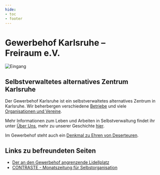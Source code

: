 ```yaml
---
hide:
- toc
- footer
---
```


# Gewerbehof Karlsruhe&nbsp;–<br>Freiraum e.V.

![Eingang](img/Eingang.png)

## Selbstverwaltetes alternatives Zentrum Karlsruhe

Der Gewerbehof Karlsruhe ist ein selbstverwaltetes alternatives Zentrum
in Karlsruhe. Wir beherbergen verschiedene [Betriebe](betriebe) und viele
[Organisationen und Vereine](organisationen).

Mehr Informationen zum Leben und Arbeiten in Selbstverwaltung findet ihr unter [Über Uns](ueber-uns),
mehr zu unserer Geschichte [hier](geschichte).

Im Gewerbehof steht auch ein [Denkmal zu Ehren von Deserteuren](deserteursdenkmal).

## Links zu befreundeten Seiten

* [Der an den Gewerbehof angrenzende Lidellplatz](http://www.lidellplatz.net)
* [CONTRASTE - Monatszeitung für Selbstorganisation](http://www.contraste.org)
